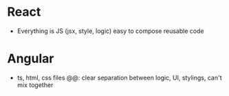 # React
* Everything is JS (jsx, style, logic) easy to compose reusable code

# Angular
* ts, html, css files @@: clear separation between logic, UI, stylings, can't mix together

